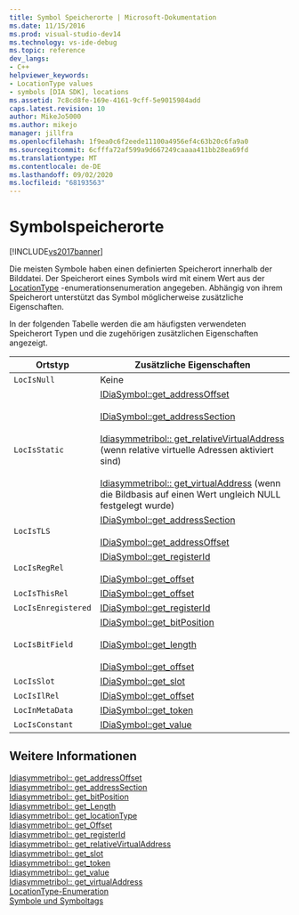 ```yaml
---
title: Symbol Speicherorte | Microsoft-Dokumentation
ms.date: 11/15/2016
ms.prod: visual-studio-dev14
ms.technology: vs-ide-debug
ms.topic: reference
dev_langs:
- C++
helpviewer_keywords:
- LocationType values
- symbols [DIA SDK], locations
ms.assetid: 7c8cd8fe-169e-4161-9cff-5e9015984add
caps.latest.revision: 10
author: MikeJo5000
ms.author: mikejo
manager: jillfra
ms.openlocfilehash: 1f9ea0c6f2eede11100a4956ef4c63b20c6fa9a0
ms.sourcegitcommit: 6cfffa72af599a9d667249caaaa411bb28ea69fd
ms.translationtype: MT
ms.contentlocale: de-DE
ms.lasthandoff: 09/02/2020
ms.locfileid: "68193563"
---
```

# <a name="symbol-locations"></a>Symbolspeicherorte
[!INCLUDE[vs2017banner](../../includes/vs2017banner.md)]

Die meisten Symbole haben einen definierten Speicherort innerhalb der Bilddatei. Der Speicherort eines Symbols wird mit einem Wert aus der [LocationType](../../debugger/debug-interface-access/locationtype.md) -enumerationsenumeration angegeben. Abhängig von ihrem Speicherort unterstützt das Symbol möglicherweise zusätzliche Eigenschaften.  
  
 In der folgenden Tabelle werden die am häufigsten verwendeten Speicherort Typen und die zugehörigen zusätzlichen Eigenschaften angezeigt.  
  
|Ortstyp|Zusätzliche Eigenschaften|  
|-------------------|---------------------------|  
|`LocIsNull`|Keine|  
|`LocIsStatic`|[IDiaSymbol::get_addressOffset](../../debugger/debug-interface-access/idiasymbol-get-addressoffset.md)<br /><br /> [IDiaSymbol::get_addressSection](../../debugger/debug-interface-access/idiasymbol-get-addresssection.md)<br /><br /> [Idiasymmetribol:: get_relativeVirtualAddress](../../debugger/debug-interface-access/idiasymbol-get-relativevirtualaddress.md) (wenn relative virtuelle Adressen aktiviert sind)<br /><br /> [Idiasymmetribol:: get_virtualAddress](../../debugger/debug-interface-access/idiasymbol-get-virtualaddress.md) (wenn die Bildbasis auf einen Wert ungleich NULL festgelegt wurde)|  
|`LocIsTLS`|[IDiaSymbol::get_addressSection](../../debugger/debug-interface-access/idiasymbol-get-addresssection.md)<br /><br /> [IDiaSymbol::get_addressOffset](../../debugger/debug-interface-access/idiasymbol-get-addressoffset.md)|  
|`LocIsRegRel`|[IDiaSymbol::get_registerId](../../debugger/debug-interface-access/idiasymbol-get-registerid.md)<br /><br /> [IDiaSymbol::get_offset](../../debugger/debug-interface-access/idiasymbol-get-offset.md)|  
|`LocIsThisRel`|[IDiaSymbol::get_offset](../../debugger/debug-interface-access/idiasymbol-get-offset.md)|  
|`LocIsEnregistered`|[IDiaSymbol::get_registerId](../../debugger/debug-interface-access/idiasymbol-get-registerid.md)|  
|`LocIsBitField`|[IDiaSymbol::get_bitPosition](../../debugger/debug-interface-access/idiasymbol-get-bitposition.md)<br /><br /> [IDiaSymbol::get_length](../../debugger/debug-interface-access/idiasymbol-get-length.md)<br /><br /> [IDiaSymbol::get_offset](../../debugger/debug-interface-access/idiasymbol-get-offset.md)|  
|`LocIsSlot`|[IDiaSymbol::get_slot](../../debugger/debug-interface-access/idiasymbol-get-slot.md)|  
|`LocIsIlRel`|[IDiaSymbol::get_offset](../../debugger/debug-interface-access/idiasymbol-get-offset.md)|  
|`LocInMetaData`|[IDiaSymbol::get_token](../../debugger/debug-interface-access/idiasymbol-get-token.md)|  
|`LocIsConstant`|[IDiaSymbol::get_value](../../debugger/debug-interface-access/idiasymbol-get-value.md)|  
  
## <a name="see-also"></a>Weitere Informationen  
 [Idiasymmetribol:: get_addressOffset](../../debugger/debug-interface-access/idiasymbol-get-addressoffset.md)   
 [Idiasymmetribol:: get_addressSection](../../debugger/debug-interface-access/idiasymbol-get-addresssection.md)   
 [Idiasymmetribol:: get_bitPosition](../../debugger/debug-interface-access/idiasymbol-get-bitposition.md)   
 [Idiasymmetribol:: get_Length](../../debugger/debug-interface-access/idiasymbol-get-length.md)   
 [Idiasymmetribol:: get_locationType](../../debugger/debug-interface-access/idiasymbol-get-locationtype.md)   
 [Idiasymmetribol:: get_Offset](../../debugger/debug-interface-access/idiasymbol-get-offset.md)   
 [Idiasymmetribol:: get_registerId](../../debugger/debug-interface-access/idiasymbol-get-registerid.md)   
 [Idiasymmetribol:: get_relativeVirtualAddress](../../debugger/debug-interface-access/idiasymbol-get-relativevirtualaddress.md)   
 [Idiasymmetribol:: get_slot](../../debugger/debug-interface-access/idiasymbol-get-slot.md)   
 [Idiasymmetribol:: get_token](../../debugger/debug-interface-access/idiasymbol-get-token.md)   
 [Idiasymmetribol:: get_value](../../debugger/debug-interface-access/idiasymbol-get-value.md)   
 [Idiasymmetribol:: get_virtualAddress](../../debugger/debug-interface-access/idiasymbol-get-virtualaddress.md)   
 [LocationType-Enumeration](../../debugger/debug-interface-access/locationtype.md)   
 [Symbole und Symboltags](../../debugger/debug-interface-access/symbols-and-symbol-tags.md)
